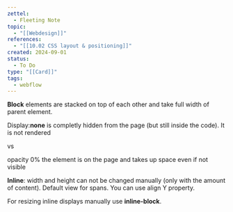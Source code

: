 ```yaml
---
zettel:
  - Fleeting Note
topic:
  - "[[Webdesign]]"
references:
  - "[[10.02 CSS layout & positioning]]"
created: 2024-09-01
status:
  - To Do
type: "[[Card]]"
tags:
  - webflow
---
```

**Block** elements are stacked on top of each other and take full width of parent element.

Display:**none** is completly hidden from the page (but still inside the code). It is not rendered

vs

opacity 0% the element is on the page and takes up space even if not visible

**Inline**: width and height can not be changed manually (only with the amount of content). Default view for spans. You can use align Y property.

For resizing inline displays manually use **inline-block**.
